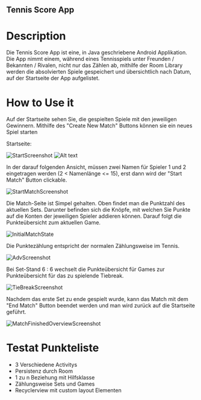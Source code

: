 ## Tennis Score App

# Description
Die Tennis Score App ist eine, in Java geschriebene Android Applikation.
Die App nimmt einem, während eines Tennisspiels unter Freunden / Bekannten / Rivalen, nicht
nur das Zählen ab, mithilfe der Room Library werden die absolvierten Spiele gespeichert und
übersichtlich nach Datum, auf der Startseite der App aufgelistet.

# How to Use it
Auf der Startseite sehen Sie, die gespielten Spiele mit den jeweiligen Gewinnern.
Mithilfe des "Create New Match" Buttons können sie ein neues Spiel starten

Startseite:

![StartScreenshot](https://github.com/Caprisonne5/MGETestat/assets/145682755/9b6ead67-b294-44c0-87f8-091885c15ca2)
![Alt text]((https://github.com/Caprisonne5/MGETestat/assets/145682755/9b6ead67-b294-44c0-87f8-091885c15ca2))

In der darauf folgenden Ansicht, müssen zwei Namen für Spieler 1 und 2 eingetragen werden (2 < Namenlänge <= 15),
erst dann wird der "Start Match" Button clickable.

![StartMatchScreenshot](https://github.com/Caprisonne5/MGETestat/assets/145682755/6900bbed-b2a6-4946-97b0-ec93ab89fdf9)

Die Match-Seite ist Simpel gehalten. Oben findet man die Punktzahl des aktuellen Sets. Darunter befinden sich
die Knöpfe, mit welchen Sie Punkte auf die Konten der jeweiligen Spieler addieren können. Darauf folgt die
Punkteübersicht zum aktuellen Game.

![InitialMatchState](https://github.com/Caprisonne5/MGETestat/assets/145682755/8e4d3a8f-d1ae-4d20-8e5a-3bae98d95b94)

Die Punktezählung entspricht der normalen Zählungsweise im Tennis.

![AdvScreenshot](https://github.com/Caprisonne5/MGETestat/assets/145682755/7336291f-59be-4c03-b5de-26ed03acbd4b)

Bei Set-Stand 6 : 6 wechselt die Punkteübersicht für Games zur Punkteübersicht für das zu spielende Tiebreak.

![TieBreakScreenshot](https://github.com/Caprisonne5/MGETestat/assets/145682755/ebb49d58-c693-4c07-926d-d83440dddcb5)

Nachdem das erste Set zu ende gespielt wurde, kann das Match mit dem "End Match" Button beendet werden und man wird zurück
auf die Startseite geführt.

![MatchFinishedOverviewScreenshot](https://github.com/Caprisonne5/MGETestat/assets/145682755/ef8fa855-5e72-426a-a3b9-0352b5c51c06)

# Testat Punkteliste
- 3 Verschiedene Activitys
- Persistenz durch Room
- 1 zu n Beziehung mit Hilfsklasse
- Zählungsweise Sets und Games
- Recyclerview mit custom layout Elementen

